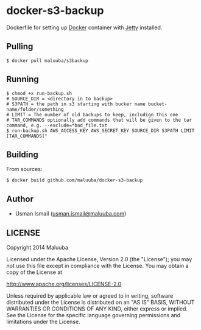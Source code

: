# docker-s3-backup

Dockerfile for setting up [Docker](https://github.com/dotcloud/docker) container with [Jetty](http://www.eclipse.org/jetty/) installed.

## Pulling

    $ docker pull maluuba/s3backup

## Running

    $ chmod +x run-backup.sh
    # SOURCE_DIR = <directory in to backup>
    # S3PATH = the path in s3 starting with bucker name bucket-name/folder/something
    # LIMIT = The number of old backups to keep, includign this one
    # TAR_COMMANDS optionally add commands that will be given to the tar command, e.g. --exclude=*bad_file.txt
    $ run-backup.sh AWS_ACCESS_KEY AWS_SECRET_KEY SOURCE_DIR S3PATH LIMIT [TAR_COMMANDS]"

## Building

From sources:

    $ docker build github.com/maluuba/docker-s3-backup
    
## Author

  * Usman Ismail (<usman.ismail@maluuba.com>)

## LICENSE

Copyright 2014 Maluuba

Licensed under the Apache License, Version 2.0 (the "License");
you may not use this file except in compliance with the License.
You may obtain a copy of the License at

  http://www.apache.org/licenses/LICENSE-2.0

Unless required by applicable law or agreed to in writing, software
distributed under the License is distributed on an "AS IS" BASIS,
WITHOUT WARRANTIES OR CONDITIONS OF ANY KIND, either express or implied.
See the License for the specific language governing permissions and
limitations under the License.    
